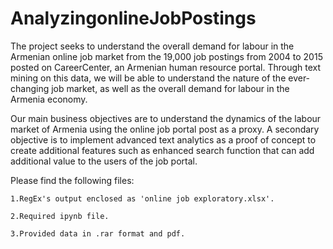 # AnalyzingonlineJobPostings

The project seeks to understand the overall demand for labour in the Armenian online job market from the 19,000 job postings from 2004 to 2015 posted on CareerCenter, an Armenian human resource portal. Through text mining on this data, we will be able to understand the nature of the ever-changing job market, as well as the overall demand for labour in the Armenia economy.

Our main business objectives are to understand the dynamics of the labour market of Armenia using the online job portal post as a proxy. A secondary objective is to implement advanced text analytics as a proof of concept to create additional features such as enhanced search function that can add additional value to the users of the job portal.

Please find the following files:

    1.RegEx's output enclosed as 'online job exploratory.xlsx'.
    
    2.Required ipynb file.
    
    3.Provided data in .rar format and pdf.
